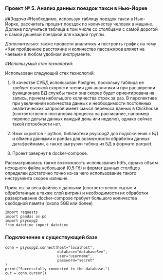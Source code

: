### Проект № 5. Анализ данных поездок такси в Нью-Йорке

##*Задача*
#Необходимо, используя таблицу поездок такси в Нью-Йорке, рассчитать процент поездок по количеству человек в машине. Должна получиться таблица в том числе со столбцами с самой дорогой и самой дешевой поездкой для каждой группы.

*Дополнительно:* также провести аналитику и построить график на тему «Как пройденное расстояние и количество пассажиров влияет на чаевые» в любом удобном инструменте.

#*Использумый стек технологий:*

Использован следующий стек технологий:

1. В качестве СУБД использован Postgres, поскольку таблица не требует высокой скорости чтения для аналитики и при расширении функционала БД службы такси она скорее будет ориентирована на запись, причем небольшого количества строк за раз. В перспективе при увеличении количества данных и необходимости постоянных аналитических запросов имеет смысл переноса данных в Clickhouse (соответственно постановка процесса на расписание, например перенос дельты данных каждый день или неделю), однако сейчас такой потребности нет.

2. Язык скриптов - python, библиотеки psycopg2 для подключения к БД и обмена данными и pandas для возможности обработки данных датафреймами, а также выгрузки таблиц из БД в формате parquet.

3. Проект завернут в docker-compose.

Рассматривалась также возможность использвания hdfs, однако объем исходного файла небольшой (0,5 Гб) и формат данных столбцов определен достаточно точно из-за чего использование такого инструмента скорее излишне.

Прим. из-за веса файлов с данными (соответственно сырые и обработанные а также слой витрин) и необходимости их обработки развертывание docker-compose требует большого количества свободной памяти (около 5GB или более)


```
import requests
import pandas as pd
import psycopg2
from datetime import datetime
```

### Подключение к существующей базе
```
conn = psycopg2.connect(host="localhost",
                        database="databaseSem",
                        user="username",
                        password="secret"
)
print("Successfully connected to the database.")
cur = conn.cursor()
```